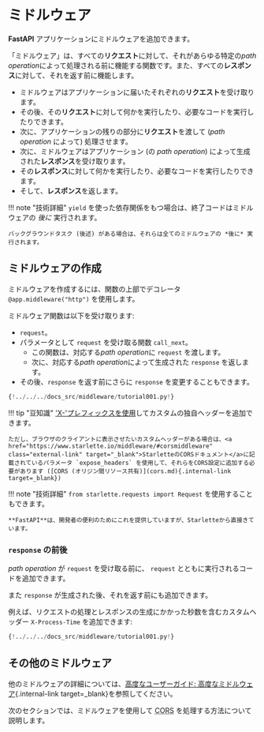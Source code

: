 # ミドルウェア

**FastAPI** アプリケーションにミドルウェアを追加できます。

「ミドルウェア」は、すべての**リクエスト**に対して、それがあらゆる特定の*path operation*によって処理される前に機能する関数です。また、すべての**レスポンス**に対して、それを返す前に機能します。

* ミドルウェアはアプリケーションに届いたそれぞれの**リクエスト**を受け取ります。
* その後、その**リクエスト**に対して何かを実行したり、必要なコードを実行したりできます。
* 次に、アプリケーションの残りの部分に**リクエスト**を渡して (*path operation* によって) 処理させます。
* 次に、ミドルウェアはアプリケーション (の *path operation*) によって生成された**レスポンス**を受け取ります。
* その**レスポンス**に対して何かを実行したり、必要なコードを実行したりできます。
* そして、**レスポンス**を返します。

!!! note "技術詳細"
    `yield` を使った依存関係をもつ場合は、終了コードはミドルウェアの *後に* 実行されます。

    バックグラウンドタスク (後述) がある場合は、それらは全てのミドルウェアの *後に* 実行されます。

## ミドルウェアの作成

ミドルウェアを作成するには、関数の上部でデコレータ `@app.middleware("http")` を使用します。

ミドルウェア関数は以下を受け取ります:

* `request`。
* パラメータとして `request` を受け取る関数 `call_next`。
    * この関数は、対応する*path operation*に `request` を渡します。
    * 次に、対応する*path operation*によって生成された `response` を返します。
* その後、`response` を返す前にさらに `response` を変更することもできます。

```Python hl_lines="8-9  11  14"
{!../../../docs_src/middleware/tutorial001.py!}
```

!!! tip "豆知識"
    <a href="https://developer.mozilla.org/en-US/docs/Web/HTTP/Headers" class="external-link" target="_blank">'X-'プレフィックスを使用</a>してカスタムの独自ヘッダーを追加できます。

    ただし、ブラウザのクライアントに表示させたいカスタムヘッダーがある場合は、<a href="https://www.starlette.io/middleware/#corsmiddleware" class="external-link" target="_blank">StarletteのCORSドキュメント</a>に記載されているパラメータ `expose_headers` を使用して、それらをCORS設定に追加する必要があります ([CORS (オリジン間リソース共有)](cors.md){.internal-link target=_blank})

!!! note "技術詳細"
    `from starlette.requests import Request` を使用することもできます。

    **FastAPI**は、開発者の便利のためにこれを提供していますが、Starletteから直接きています。

### `response` の前後

*path operation* が `request` を受け取る前に、 `request` とともに実行されるコードを追加できます。

また `response` が生成された後、それを返す前にも追加できます。

例えば、リクエストの処理とレスポンスの生成にかかった秒数を含むカスタムヘッダー `X-Process-Time` を追加できます:

```Python hl_lines="10  12-13"
{!../../../docs_src/middleware/tutorial001.py!}
```

## その他のミドルウェア

他のミドルウェアの詳細については、[高度なユーザーガイド: 高度なミドルウェア](../advanced/middleware.md){.internal-link target=_blank}を参照してください。

次のセクションでは、ミドルウェアを使用して <abbr title="Cross-Origin Resource Sharing">CORS</abbr> を処理する方法について説明します。
